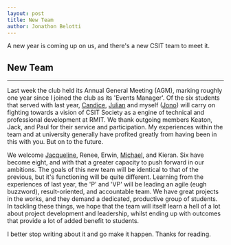 ```yaml
---
layout: post
title: New Team
author: Jonathon Belotti
---
```


A new year is coming up on us, and there's a new CSIT team to meet it.

## New Team
-----

Last week the club held its Annual General Meeting (AGM), marking roughly one year since I joined the club as its 'Events Manager'. Of the six students that served with last year, [Candice](https://www.linkedin.com/in/candicebowditch), [Julian](https://au.linkedin.com/in/julian-wise-3a842738) and myself ([Jono](https://au.linkedin.com/in/jonathonbelotti)) will carry on fighting towards a vision of CSIT Society as a engine of technical and professional development at RMIT. We thank outgoing members Keaton, Jack, and Paul for their service and participation. My experiences within the team and at university generally have profited greatly from having been in this with you. But on to the future. 

We welcome [Jacqueline](https://au.linkedin.com/in/jacshad), Renee, Erwin, [Michael](https://www.linkedin.com/in/michael-swiatkiwsky-167915126), and Kieran. Six have become eight, and with that a greater capacity to push forward in our ambitions. The goals of this new team will be identical to that of the previous, but it's functioning will be quite different. Learning from the experiences of last year, the 'P' and 'VP' will be leading an agile (eugh buzzword), result-oriented, and accountable team. We have great projects in the works, and they demand a dedicated, productive group of students. In tackling these things, we hope that the team will itself learn a hell of a lot about project development and leadership, whilst ending up with outcomes that provide a lot of added benefit to students.

I better stop writing about it and go make it happen. Thanks for reading.

